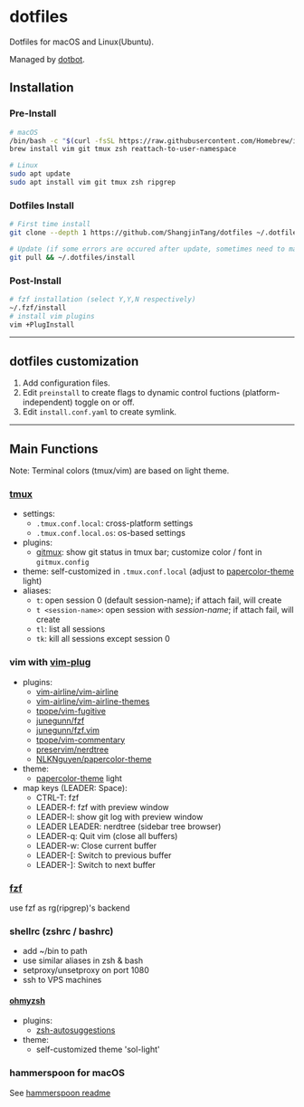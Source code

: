 # dotfiles

Dotfiles for macOS and Linux(Ubuntu).

Managed by [dotbot](https://github.com/anishathalye/dotbot).

## Installation

### Pre-Install

```bash
# macOS
/bin/bash -c "$(curl -fsSL https://raw.githubusercontent.com/Homebrew/install/HEAD/install.sh)"  # install homebrew
brew install vim git tmux zsh reattach-to-user-namespace
```

```bash
# Linux
sudo apt update
sudo apt install vim git tmux zsh ripgrep
```

### Dotfiles Install

```bash
# First time install
git clone --depth 1 https://github.com/ShangjinTang/dotfiles ~/.dotfiles && ~/.dotfiles/install

# Update (if some errors are occured after update, sometimes need to manually remove old symlinks in $HOME directory)
git pull && ~/.dotfiles/install
```

### Post-Install


```bash
# fzf installation (select Y,Y,N respectively)
~/.fzf/install
# install vim plugins
vim +PlugInstall
```

---

## dotfiles customization

1. Add configuration files.
2. Edit `preinstall` to create flags to dynamic control fuctions (platform-independent) toggle on or off.
3. Edit `install.conf.yaml` to create symlink.

---

## Main Functions

Note: Terminal colors (tmux/vim) are based on light theme.

### [tmux](https://github.com/gpakosz/.tmux.git)

- settings:
  - `.tmux.conf.local`: cross-platform settings
  - `.tmux.conf.local.os`: os-based settings
- plugins:
  - [gitmux](https://github.com/arl/gitmux): show git status in tmux bar; customize color / font in `gitmux.config`
- theme: self-customized in `.tmux.conf.local` (adjust to [papercolor-theme](https://github.com/NLKNguyen/papercolor-theme) light)
- aliases:
  - `t`: open session 0 (default session-name); if attach fail, will create
  - `t <session-name>`: open session with *session-name*; if attach fail, will create
  - `tl`: list all sessions
  - `tk`: kill all sessions except session 0

### vim with [vim-plug](https://github.com/junegunn/vim-plug)

- plugins:
  - [vim-airline/vim-airline](https://github.com/vim-airline/vim-airline)
  - [vim-airline/vim-airline-themes](https://github.com/vim-airline/vim-airline-themes)
  - [tpope/vim-fugitive](https://github.com/tpope/vim-fugitive)
  - [junegunn/fzf](https://github.com/junegunn/fzf)
  - [junegunn/fzf.vim](https://github.com/junegunn/fzf.vim)
  - [tpope/vim-commentary](https://github.com/tpope/vim-commentary)
  - [preservim/nerdtree](https://github.com/preservim/nerdtree)
  - [NLKNguyen/papercolor-theme](https://github.com/NLKNguyen/papercolor-theme)
- theme:
  - [papercolor-theme](https://github.com/NLKNguyen/papercolor-theme) light
- map keys (LEADER: Space):
  - CTRL-T: fzf
  - LEADER-f: fzf with preview window
  - LEADER-l: show git log with preview window
  - LEADER LEADER: nerdtree (sidebar tree browser)
  - LEADER-q: Quit vim (close all buffers)
  - LEADER-w: Close current buffer
  - LEADER-[: Switch to previous buffer
  - LEADER-]: Switch to next buffer


### [fzf](https://github.com/junegunn/fzf)

use fzf as rg(ripgrep)'s backend


### shellrc (zshrc / bashrc)

- add ~/bin to path
- use similar aliases in zsh & bash
- setproxy/unsetproxy on port 1080
- ssh to VPS machines


#### [ohmyzsh](https://github.com/ohmyzsh/ohmyzsh)

- plugins:
  - [zsh-autosuggestions](https://github.com/zsh-users/zsh-autosuggestions)
- theme:
  - self-customized theme 'sol-light'


### hammerspoon for macOS

See [hammerspoon readme](https://github.com/ShangjinTang/dotfiles/blob/master/macos/hammerspoon/README.md)
